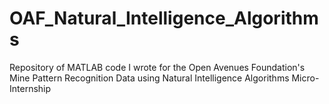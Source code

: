 # OAF_Natural_Intelligence_Algorithms
Repository of MATLAB code I wrote for the Open Avenues Foundation's Mine Pattern Recognition Data using Natural Intelligence Algorithms Micro-Internship
